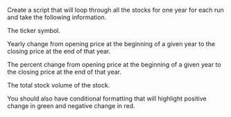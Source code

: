  Create a script that will loop through all the stocks for one year for each run and take the following information.

   The ticker symbol.

   Yearly change from opening price at the beginning of a given year to the closing price at the end of that year.

   The percent change from opening price at the beginning of a given year to the closing price at the end of that year.

   The total stock volume of the stock.

 You should also have conditional formatting that will highlight positive change in green and negative change in red.
